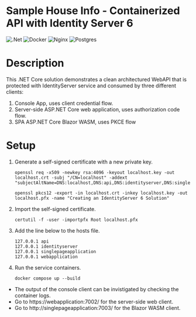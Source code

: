 # Sample House Info - Containerized API with Identity Server 6

![.Net](https://img.shields.io/badge/.NET-5C2D91?style=for-the-badge&logo=.net&logoColor=white)
![Docker](https://img.shields.io/badge/docker-%230db7ed.svg?style=for-the-badge&logo=docker&logoColor=white)
![Nginx](https://img.shields.io/badge/nginx-%23009639.svg?style=for-the-badge&logo=nginx&logoColor=white)
![Postgres](https://img.shields.io/badge/postgres-%23316192.svg?style=for-the-badge&logo=postgresql&logoColor=white)

# Description

This .NET Core solution demonstrates a clean architectured WebAPI that is protected with IdentityServer service and consumed by three different clients:
 1. Console App, uses client credential flow.
 2. Server-side ASP.NET Core web application, uses authorization code flow.
 3. SPA ASP.NET Core Blazor WASM, uses PKCE flow

# Setup

1. Generate a self-signed certificate with a new private key.
    ```shell
    openssl req -x509 -newkey rsa:4096 -keyout localhost.key -out localhost.crt -subj "/CN=localhost" -addext "subjectAltName=DNS:localhost,DNS:api,DNS:identityserver,DNS:singlepageapplication,DNS:webapplication"
    ```
    ```shell
    openssl pkcs12 -export -in localhost.crt -inkey localhost.key -out localhost.pfx -name "Creating an IdentityServer 6 Solution"
    ```
2. Import the self-signed certificate.
    ```shell
    certutil -f -user -importpfx Root localhost.pfx
    ```
3. Add the line below to the hosts file.
    ```text
    127.0.0.1 api
    127.0.0.1 identityserver
    127.0.0.1 singlepageapplication
    127.0.0.1 webapplication
    ```
4. Run the service containers.
    ```shell
    docker compose up --build
    ```

- The output of the console client can be invistigated by checking the container logs.
- Go to https://webapplication:7002/ for the server-side web client.
- Go to http://singlepageapplication:7003/ for the Blazor WASM client.
